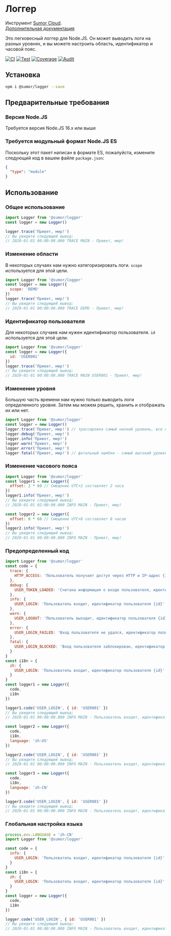 # Логгер

Инструмент [Sumor Cloud](https://sumor.cloud).  
[Дополнительная документация](https://sumor.cloud/logger)

Это легковесный логгер для Node.JS.
Он может выводить логи на разных уровнях, и вы можете настроить область, идентификатор и часовой пояс.

[![CI](https://github.com/sumor-cloud/logger/actions/workflows/ci.yml/badge.svg)](https://github.com/sumor-cloud/logger/actions/workflows/ci.yml)
[![Test](https://github.com/sumor-cloud/logger/actions/workflows/ut.yml/badge.svg)](https://github.com/sumor-cloud/logger/actions/workflows/ut.yml)
[![Coverage](https://github.com/sumor-cloud/logger/actions/workflows/coverage.yml/badge.svg)](https://github.com/sumor-cloud/logger/actions/workflows/coverage.yml)
[![Audit](https://github.com/sumor-cloud/logger/actions/workflows/audit.yml/badge.svg)](https://github.com/sumor-cloud/logger/actions/workflows/audit.yml)

## Установка

```bash
npm i @sumor/logger --save
```

## Предварительные требования

### Версия Node.JS

Требуется версия Node.JS 16.x или выше

### Требуется модульный формат Node.JS ES

Поскольку этот пакет написан в формате ES, пожалуйста, измените следующий код в вашем файле `package.json`:

```json
{
  "type": "module"
}
```

## Использование

### Общее использование

```js
import Logger from '@sumor/logger'
const logger = new Logger()

logger.trace('Привет, мир!')
// Вы увидите следующий вывод:
// 2020-01-01 00:00:00.000 TRACE MAIN - Привет, мир!
```

### Изменение области

В некоторых случаях нам нужно категоризировать логи. `scope` используется для этой цели.

```js
import Logger from '@sumor/logger'
const logger = new Logger({
  scope: 'DEMO'
})
logger.trace('Привет, мир!')
// Вы увидите следующий вывод:
// 2020-01-01 00:00:00.000 TRACE DEMO - Привет, мир!
```

### Идентификатор пользователя

Для некоторых случаев нам нужен идентификатор пользователя. `id` используется для этой цели.

```js
import Logger from '@sumor/logger'
const logger = new Logger({
  id: 'USER001'
})
logger.trace('Привет, мир!')
// Вы увидите следующий вывод:
// 2020-01-01 00:00:00.000 TRACE MAIN USER001 - Привет, мир!
```

### Изменение уровня

Большую часть времени нам нужно только выводить логи определенного уровня. Затем мы можем решить, хранить и отображать их или нет.

```js
import Logger from '@sumor/logger'
const logger = new Logger()
logger.trace('Привет, мир!') // трассировка самый низкий уровень, все логи будут выведены
logger.debug('Привет, мир!')
logger.info('Привет, мир!')
logger.warn('Привет, мир!')
logger.error('Привет, мир!')
logger.fatal('Привет, мир!') // фатальный ошибки - самый высокий уровень, будут выведены только критические ошибки
```

### Изменение часового пояса

```js
import Logger from '@sumor/logger'
const logger1 = new Logger({
  offset: 2 * 60 // Смещение UTC+2 составляет 2 часа
})
logger1.info('Привет, мир!')
// Вы увидите следующий вывод:
// 2020-01-01 02:00:00.000 INFO MAIN - Привет, мир!

const logger2 = new Logger({
  offset: 8 * 60 // Смещение UTC+8 составляет 8 часов
})
logger2.info('Привет, мир!')
// Вы увидите следующий вывод:
// 2020-01-01 08:00:00.000 INFO MAIN - Привет, мир!
```

### Предопределенный код

```js
import Logger from '@sumor/logger'
const code = {
  trace: {
    HTTP_ACCESS: 'Пользователь получает доступ через HTTP и IP-адрес {ip}'
  },
  debug: {
    USER_TOKEN_LOADED: 'Считана информация о входе пользователя, идентификатор пользователя {id}'
  },
  info: {
    USER_LOGIN: 'Пользователь входит, идентификатор пользователя {id}'
  },
  warn: {
    USER_LOGOUT: 'Пользователь выходит, идентификатор пользователя {id}'
  },
  error: {
    USER_LOGIN_FAILED: 'Вход пользователя не удался, идентификатор пользователя {id}'
  },
  fatal: {
    USER_LOGIN_BLOCKED: 'Вход пользователя заблокирован, идентификатор пользователя {id}'
  }
}
const i18n = {
  zh: {
    USER_LOGIN: 'Пользователь входит, идентификатор пользователя {id}'
  }
}
const logger1 = new Logger({
  code,
  i18n
})

logger1.code('USER_LOGIN', { id: 'USER001' })
// Вы увидите следующий вывод:
// 2020-01-01 00:00:00.000 INFO MAIN - Пользователь входит, идентификатор пользователя USER001

const logger2 = new Logger({
  code,
  i18n,
  language: 'zh-US'
})

logger2.code('USER_LOGIN', { id: 'USER001' })
// Вы увидите следующий вывод:
// 2020-01-01 00:00:00.000 INFO MAIN - Пользователь входит, идентификатор пользователя USER001

const logger3 = new Logger({
  code,
  i18n,
  language: 'zh-CN'
})

logger3.code('USER_LOGIN', { id: 'USER001' })
// Вы увидите следующий вывод:
// 2020-01-01 00:00:00.000 INFO MAIN - Пользователь входит, идентификатор пользователя USER001
```

### Глобальная настройка языка

```js
process.env.LANGUAGE = 'zh-CN'
import Logger from '@sumor/logger'

const code = {
  info: {
    USER_LOGIN: 'Пользователь входит, идентификатор пользователя {id}'
  }
}
const i18n = {
  zh: {
    USER_LOGIN: 'Пользователь входит, идентификатор пользователя {id}'
  }
}
const logger = new Logger({
  code,
  i18n
})

logger.code('USER_LOGIN', { id: 'USER001' })
// Вы увидите следующий вывод:
// 2020-01-01 00:00:00.000 INFO MAIN - Пользователь входит, идентификатор пользователя USER001
```